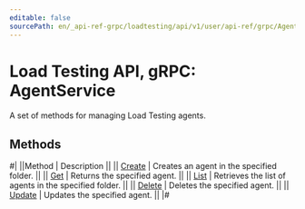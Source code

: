 ```yaml
---
editable: false
sourcePath: en/_api-ref-grpc/loadtesting/api/v1/user/api-ref/grpc/Agent/index.md
---
```


# Load Testing API, gRPC: AgentService

A set of methods for managing Load Testing agents.

## Methods

#|
||Method | Description ||
|| [Create](create.md) | Creates an agent in the specified folder. ||
|| [Get](get.md) | Returns the specified agent. ||
|| [List](list.md) | Retrieves the list of agents in the specified folder. ||
|| [Delete](delete.md) | Deletes the specified agent. ||
|| [Update](update.md) | Updates the specified agent. ||
|#